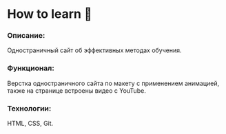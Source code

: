 # __How to learn__ :memo:

### Описание: 

Одностраничный сайт об эффективных методах обучения.


### Функционал: 

Верстка одностраничного сайта по макету с применением анимацией, также на странице встроены видео с YouTube.

### Технологии: 

HTML, CSS, Git.
